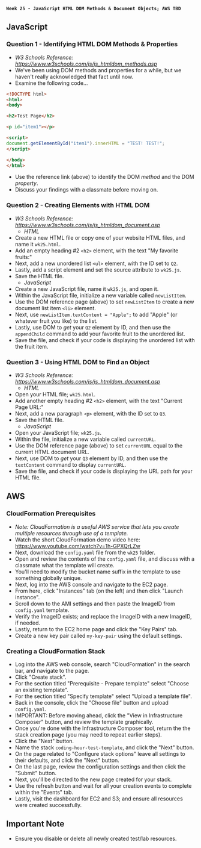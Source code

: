 **`Week 25 - JavaScript HTML DOM Methods & Document Objects; AWS TBD`**

## JavaScript

### Question 1 - Identifying HTML DOM Methods & Properties
- *W3 Schools Reference: https://www.w3schools.com/js/js_htmldom_methods.asp*
- We've been using DOM methods and properties for a while, but we haven't really acknowledged that fact until now. 
- Examine the following code...
```html
<!DOCTYPE html>
<html>
<body>

<h2>Test Page</h2>

<p id="item1"></p>

<script>
document.getElementById("item1").innerHTML = "TEST! TEST!";
</script>

</body>
</html>
```
- Use the reference link (above) to identify the DOM *method* and the DOM *property*.
- Discuss your findings with a classmate before moving on.

### Question 2 - Creating Elements with HTML DOM
- *W3 Schools Reference: https://www.w3schools.com/js/js_htmldom_document.asp*
  - *HTML*
- Create a new HTML file or copy one of your website HTML files, and name it `wk25.html`.
- Add an empty heading #2 `<h2>` element, with the text "My favorite fruits:"
- Next, add a new unordered list `<ul>` element, with the ID set to `Q2`.
- Lastly, add a script element and set the source attribute to `wk25.js`.
- Save the HTML file.
  - *JavaScript*
- Create a new JavaScript file, name it `wk25.js`, and open it.
- Within the JavaScript file, initialize a new variable called `newListItem`.
- Use the DOM reference page (above) to set `newListItem` to create a new document list item `<li>` element.
- Next, use `newListItem.textContent = "Apple";` to add "Apple" (or whatever fruit you like) to the list.
- Lastly, use DOM to *get* your `Q2` element by ID, and then use the `appendChild` command to add your favorite fruit to the unordered list.
- Save the file, and check if your code is displaying the unordered list with the fruit item.

### Question 3 - Using HTML DOM to Find an Object
- *W3 Schools Reference: https://www.w3schools.com/js/js_htmldom_document.asp*
  - *HTML*
- Open your HTML file; `wk25.html`.
- Add another empty heading #2 `<h2>` element, with the text "Current Page URL:"
- Next, add a new paragraph `<p>` element, with the ID set to `Q3`.
- Save the HTML file.
  - *JavaScript*
- Open your JavaScript file; `wk25.js`.
- Within the file, initialize a new variable called `currentURL`.
- Use the DOM reference page (above) to set `currentURL` equal to the current HTML document URL.
- Next, use DOM to *get* your `Q3` element by ID, and then use the `textContent` command to display `currentURL`.
- Save the file, and check if your code is displaying the URL path for your HTML file.

## AWS

### CloudFormation Prerequisites
- *Note: CloudFormation is a useful AWS service that lets you create multiple resources through use of a template.*
- Watch the short CloudFormation demo video here: https://www.youtube.com/watch?v=1h-GPXQrLZw
- Next, download the `config.yaml` file from the `wk25` folder.
- Open and review the contents of the `config.yaml` file, and discuss with a classmate what the template will create.
- You'll need to modify the bucket name suffix in the template to use something globally unique.
- Next, log into the AWS console and navigate to the EC2 page.
- From here, click "Instances" tab (on the left) and then click "Launch instance".
- Scroll down to the AMI settings and then paste the ImageID from `config.yaml` template.
- Verify the ImageID exists; and replace the ImageID with a new ImageID, if needed.
- Lastly, return to the EC2 home page and click the "Key Pairs" tab.
- Create a new key pair called `my-key-pair` using the default settings.

### Creating a CloudFormation Stack
- Log into the AWS web console, search "CloudFormation" in the search bar, and navigate to the page.
- Click "Create stack".
- For the section titled "Prerequisite - Prepare template" select "Choose an existing template".
- For the section titled "Specify template" select "Upload a template file".
- Back in the console, click the "Choose file" button and upload `config.yaml`.
- IMPORTANT: Before moving ahead, click the "View in Infrastructure Composer" button, and review the template graphically.
- Once you're done with the Infrastructure Composer tool, return the the stack creation page (you may need to repeat earlier steps).
- Click the "Next" button.
- Name the stack `coding-hour-test-template`, and click the "Next" button.
- On the page related to "Configure stack options" leave all settings to their defaults, and click the "Next" button.
- On the last page, review the configuration settings and then click the "Submit" button.
- Next, you'll be directed to the new page created for your stack.
- Use the refresh button and wait for all your creation events to complete within the "Events" tab.
- Lastly, visit the dashboard for EC2 and S3; and ensure all resources were created successfully.

## Important Note
- Ensure you disable or delete all newly created test/lab resources.
